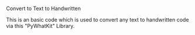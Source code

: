 Convert to Text to Handwritten


This is an basic code which is used to convert any text to handwritten code via this "PyWhatKit" Library.
